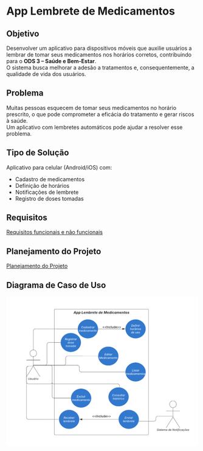 # App Lembrete de Medicamentos

## Objetivo
Desenvolver um aplicativo para dispositivos móveis que auxilie usuários a lembrar de tomar seus medicamentos nos horários corretos, contribuindo para o **ODS 3 – Saúde e Bem-Estar**.  
O sistema busca melhorar a adesão a tratamentos e, consequentemente, a qualidade de vida dos usuários.

## Problema
Muitas pessoas esquecem de tomar seus medicamentos no horário prescrito, o que pode comprometer a eficácia do tratamento e gerar riscos à saúde.  
Um aplicativo com lembretes automáticos pode ajudar a resolver esse problema.

## Tipo de Solução
Aplicativo para celular (Android/iOS) com:
- Cadastro de medicamentos
- Definição de horários
- Notificações de lembrete
- Registro de doses tomadas
  
## Requisitos
[Requisitos funcionais e não funcionais](docs/requisitos.md)
  
## Planejamento do Projeto
[Planejamento do Projeto](https://github.com/users/IsabelaDeOliveiraMiranda/projects/4)

## Diagrama de Caso de Uso
![Diagrama de Caso de Uso](docs/casos-de-uso.png)
